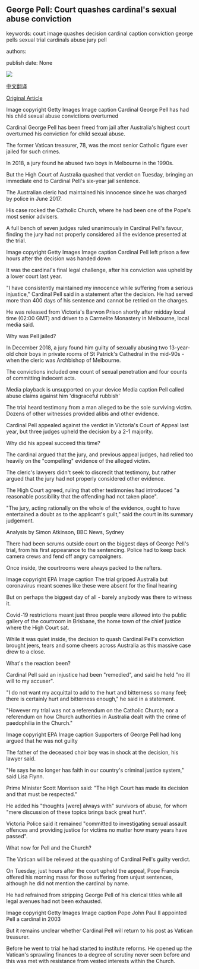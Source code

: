 ## George Pell: Court quashes cardinal's sexual abuse conviction

keywords: court image quashes decision cardinal caption conviction george pells sexual trial cardinals abuse jury pell

authors: 

publish date: None

![](https://ichef.bbci.co.uk/news/1024/branded_news/FEBD/production/_111631256_gettyimages-1132368602.jpg)

[中文翻译](George%20Pell%3A%20Court%20quashes%20cardinal%27s%20sexual%20abuse%20conviction_zh.md)

[Original Article](https://www.bbc.com/news/world-australia-52183157)

Image copyright Getty Images Image caption Cardinal George Pell has had his child sexual abuse convictions overturned

Cardinal George Pell has been freed from jail after Australia's highest court overturned his conviction for child sexual abuse.

The former Vatican treasurer, 78, was the most senior Catholic figure ever jailed for such crimes.

In 2018, a jury found he abused two boys in Melbourne in the 1990s.

But the High Court of Australia quashed that verdict on Tuesday, bringing an immediate end to Cardinal Pell's six-year jail sentence.

The Australian cleric had maintained his innocence since he was charged by police in June 2017.

His case rocked the Catholic Church, where he had been one of the Pope's most senior advisers.

A full bench of seven judges ruled unanimously in Cardinal Pell's favour, finding the jury had not properly considered all the evidence presented at the trial.

Image copyright Getty Images Image caption Cardinal Pell left prison a few hours after the decision was handed down

It was the cardinal's final legal challenge, after his conviction was upheld by a lower court last year.

"I have consistently maintained my innocence while suffering from a serious injustice," Cardinal Pell said in a statement after the decision. He had served more than 400 days of his sentence and cannot be retried on the charges.

He was released from Victoria's Barwon Prison shortly after midday local time (02:00 GMT) and driven to a Carmelite Monastery in Melbourne, local media said.

Why was Pell jailed?

In December 2018, a jury found him guilty of sexually abusing two 13-year-old choir boys in private rooms of St Patrick's Cathedral in the mid-90s - when the cleric was Archbishop of Melbourne.

The convictions included one count of sexual penetration and four counts of committing indecent acts.

Media playback is unsupported on your device Media caption Pell called abuse claims against him 'disgraceful rubbish'

The trial heard testimony from a man alleged to be the sole surviving victim. Dozens of other witnesses provided alibis and other evidence.

Cardinal Pell appealed against the verdict in Victoria's Court of Appeal last year, but three judges upheld the decision by a 2-1 majority.

Why did his appeal succeed this time?

The cardinal argued that the jury, and previous appeal judges, had relied too heavily on the "compelling" evidence of the alleged victim.

The cleric's lawyers didn't seek to discredit that testimony, but rather argued that the jury had not properly considered other evidence.

The High Court agreed, ruling that other testimonies had introduced "a reasonable possibility that the offending had not taken place".

"The jury, acting rationally on the whole of the evidence, ought to have entertained a doubt as to the applicant's guilt," said the court in its summary judgement.

Analysis by Simon Atkinson, BBC News, Sydney

There had been scrums outside court on the biggest days of George Pell's trial, from his first appearance to the sentencing. Police had to keep back camera crews and fend off angry campaigners.

Once inside, the courtrooms were always packed to the rafters.

Image copyright EPA Image caption The trial gripped Australia but coronavirus meant scenes like these were absent for the final hearing

But on perhaps the biggest day of all - barely anybody was there to witness it.

Covid-19 restrictions meant just three people were allowed into the public gallery of the courtroom in Brisbane, the home town of the chief justice where the High Court sat.

While it was quiet inside, the decision to quash Cardinal Pell's conviction brought jeers, tears and some cheers across Australia as this massive case drew to a close.

What's the reaction been?

Cardinal Pell said an injustice had been "remedied", and said he held "no ill will to my accuser".

"I do not want my acquittal to add to the hurt and bitterness so many feel; there is certainly hurt and bitterness enough," he said in a statement.

"However my trial was not a referendum on the Catholic Church; nor a referendum on how Church authorities in Australia dealt with the crime of paedophilia in the Church."

Image copyright EPA Image caption Supporters of George Pell had long argued that he was not guilty

The father of the deceased choir boy was in shock at the decision, his lawyer said.

"He says he no longer has faith in our country's criminal justice system," said Lisa Flynn.

Prime Minister Scott Morrison said: "The High Court has made its decision and that must be respected."

He added his "thoughts [were] always with" survivors of abuse, for whom "mere discussion of these topics brings back great hurt".

Victoria Police said it remained "committed to investigating sexual assault offences and providing justice for victims no matter how many years have passed".

What now for Pell and the Church?

The Vatican will be relieved at the quashing of Cardinal Pell's guilty verdict.

On Tuesday, just hours after the court upheld the appeal, Pope Francis offered his morning mass for those suffering from unjust sentences, although he did not mention the cardinal by name.

He had refrained from stripping George Pell of his clerical titles while all legal avenues had not been exhausted.

Image copyright Getty Images Image caption Pope John Paul II appointed Pell a cardinal in 2003

But it remains unclear whether Cardinal Pell will return to his post as Vatican treasurer.

Before he went to trial he had started to institute reforms. He opened up the Vatican's sprawling finances to a degree of scrutiny never seen before and this was met with resistance from vested interests within the Church.